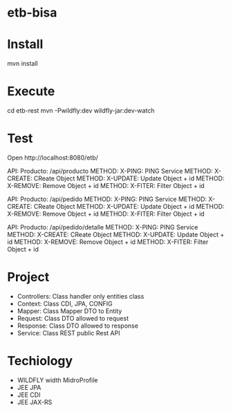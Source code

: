 # etb-bisa

# Install

mvn install

# Execute

cd etb-rest
mvn -Pwildfly:dev wildfly-jar:dev-watch

# Test

Open http://localhost:8080/etb/



API: Producto: /api/producto
    METHOD: X-PING:   PING Service
    METHOD: X-CREATE: CReate Object
    METHOD: X-UPDATE: Update Object  + id
    METHOD: X-REMOVE: Remove Object  + id
    METHOD: X-FITER:  Filter Object  + id



API: Producto: /api/pedido
    METHOD: X-PING:   PING Service
    METHOD: X-CREATE: CReate Object
    METHOD: X-UPDATE: Update Object  + id
    METHOD: X-REMOVE: Remove Object  + id
    METHOD: X-FITER:  Filter Object  + id



API: Producto: /api/pedido/detalle
    METHOD: X-PING:   PING Service
    METHOD: X-CREATE: CReate Object
    METHOD: X-UPDATE: Update Object  + id
    METHOD: X-REMOVE: Remove Object  + id
    METHOD: X-FITER:  Filter Object  + id


# Project

- Controllers:  Class handler only entities class
- Context:      Class CDI, JPA, CONFIG
- Mapper:       Class Mapper DTO to Entity 
- Request:      Class DTO allowed to request
- Response:     Class DTO allowed to response
- Service:      Class REST public Rest API

# Techiology

- WILDFLY width MidroProfile
- JEE   JPA
- JEE   CDI
- JEE   JAX-RS   

